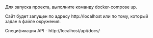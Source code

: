 Для запуска проекта, выполните команду docker-compose up.

Сайт будет запущен по адресу http://localhost или по тому, который задан в файле окружения.

Спецификация API - http://localhost/api/docs/
